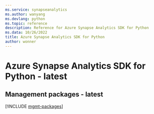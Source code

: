 ```yaml
---
ms.service: synapseanalytics
ms.author: wanyang
ms.devlang: python
ms.topic: reference
description: Reference for Azure Synapse Analytics SDK for Python
ms.data: 10/26/2022
title: Azure Synapse Analytics SDK for Python
author: wonner
---
```

# Azure Synapse Analytics SDK for Python - latest

## Management packages - latest
[!INCLUDE [mgmt-packages](synapse-analytics-mgmt-index.md)]